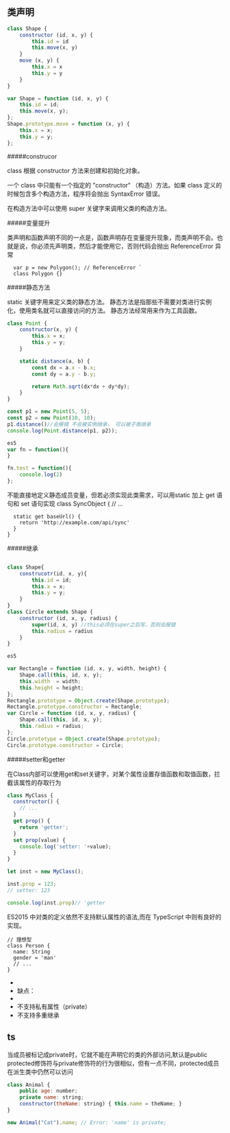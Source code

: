 
## 类声明 ##

```js
class Shape {
    constructor (id, x, y) {
        this.id = id
        this.move(x, y)
    }
    move (x, y) {
        this.x = x
        this.y = y
    }
}

var Shape = function (id, x, y) {
    this.id = id;
    this.move(x, y);
};
Shape.prototype.move = function (x, y) {
    this.x = x;
    this.y = y;
};

```
#####construcor

class 根据 constructor 方法来创建和初始化对象。

一个 class 中只能有一个指定的 ”constructor“ （构造）方法。如果 class 定义的时候包含多个构造方法，程序将会抛出 SyntaxError 错误。

在构造方法中可以使用 super 关键字来调用父类的构造方法。



#####变量提升

类声明和函数声明不同的一点是，函数声明存在变量提升现象，而类声明不会。也就是说，你必须先声明类，然后才能使用它，否则代码会抛出 ReferenceError 异常

      var p = new Polygon(); // ReferenceError `
      class Polygon {}
    
#####静态方法

static 关键字用来定义类的静态方法。 静态方法是指那些不需要对类进行实例化，使用类名就可以直接访问的方法。
静态方法经常用来作为工具函数。
```js
class Point {
    constructor(x, y) {
        this.x = x;
        this.y = y;
    }

    static distance(a, b) {
        const dx = a.x - b.x;
        const dy = a.y - b.y;

        return Math.sqrt(dx*dx + dy*dy);
    }
}

const p1 = new Point(5, 5);
const p2 = new Point(10, 10);
p1.distance()//会报错 不会被实例继承， 可以被子类继承
console.log(Point.distance(p1, p2));

es5 
var fn = function(){
}

fn.test = function(){
	console.log(2)
};

```
不能直接地定义静态成员变量，但若必须实现此类需求，可以用static 加上 get 语句和 set 语句实现
    class SyncObject {
      // ...
    
      static get baseUrl() {
    	return 'http://example.com/api/sync'
      }
    }
#####继承

```js

class Shape{
	construcotr(id, x, y){
		this.id = id;
		this.x = x;
		this.y = y;
	}
}
class Circle extends Shape {
    constructor (id, x, y, radius) {
        super(id, x, y) //this必须在super之后写，否则会报错
        this.radius = radius
    }
}

es5

var Rectangle = function (id, x, y, width, height) {
    Shape.call(this, id, x, y);
    this.width  = width;
    this.height = height;
};
Rectangle.prototype = Object.create(Shape.prototype);
Rectangle.prototype.constructor = Rectangle;
var Circle = function (id, x, y, radius) {
    Shape.call(this, id, x, y);
    this.radius = radius;
};
Circle.prototype = Object.create(Shape.prototype);
Circle.prototype.constructor = Circle;

```

#####setter和getter

在Class内部可以使用get和set关键字，对某个属性设置存值函数和取值函数，拦截该属性的存取行为

```js
class MyClass {
  constructor() {
    // ...
  }
  get prop() {
    return 'getter';
  }
  set prop(value) {
    console.log('setter: '+value);
  }
}

let inst = new MyClass();

inst.prop = 123;
// setter: 123

console.log(inst.prop)// 'getter

```

ES2015 中对类的定义依然不支持默认属性的语法,而在 TypeScript 中则有良好的实现。
    
    // 理想型
    class Person {
      name: String
      gender = 'man'
      // ...
    }

- 
- 缺点：
- 
- 不支持私有属性（private）
- 不支持多重继承



## ts ##

当成员被标记成private时，它就不能在声明它的类的外部访问,默认是public
protected修饰符与private修饰符的行为很相似，但有一点不同，protected成员在派生类中仍然可以访问
```js
class Animal {
	public age: number;
    private name: string;
    constructor(theName: string) { this.name = theName; }
}

new Animal("Cat").name; // Error: 'name' is private;

```


